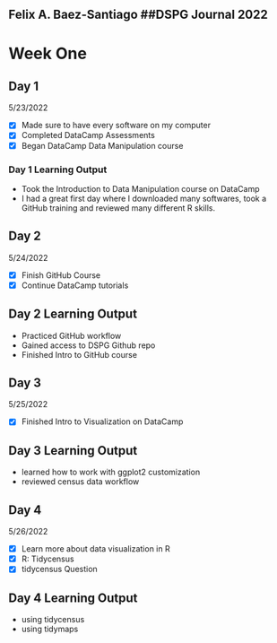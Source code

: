 Felix A. Baez-Santiago
##DSPG Journal 2022
---
# Week One
## Day 1
5/23/2022

- [x] Made sure to have every software on my computer
- [x] Completed DataCamp Assessments
- [x] Began DataCamp Data Manipulation course

### Day 1 Learning Output

- Took the Introduction to Data Manipulation course on DataCamp
- I had a great first day where I downloaded many softwares, took a GitHub training and reviewed many different R skills. 

## Day 2
5/24/2022

- [x] Finish GitHub Course
- [x] Continue DataCamp tutorials

## Day 2 Learning Output

- Practiced GitHub workflow
- Gained access to DSPG Github repo
- Finished Intro to GitHub course

## Day 3
5/25/2022

- [x] Finished Intro to Visualization on DataCamp

## Day 3 Learning Output

- learned how to work with ggplot2 customization
- reviewed census data workflow

## Day 4
5/26/2022

- [x] Learn more about data visualization in R
- [x] R: Tidycensus
- [x] tidycensus Question

## Day 4 Learning Output

- using tidycensus 
- using tidymaps


      
